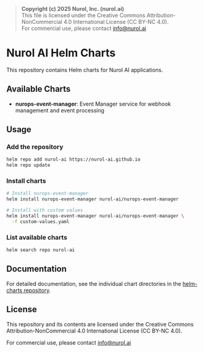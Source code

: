 > **Copyright (c) 2025 Nurol, Inc. (nurol.ai)**</br> 
> This file is licensed under the Creative Commons Attribution-NonCommercial
> 4.0 International License (CC BY-NC 4.0).</br>
> For commercial use, please contact info@nurol.ai

# Nurol AI Helm Charts

This repository contains Helm charts for Nurol AI applications.

## Available Charts

- **nurops-event-manager**: Event Manager service for webhook management
  and event processing

## Usage

### Add the repository
```bash
helm repo add nurol-ai https://nurol-ai.github.io
helm repo update
```

### Install charts
```bash
# Install nurops-event-manager
helm install nurops-event-manager nurol-ai/nurops-event-manager

# Install with custom values
helm install nurops-event-manager nurol-ai/nurops-event-manager \
  -f custom-values.yaml
```

### List available charts
```bash
helm search repo nurol-ai
```

## Documentation

For detailed documentation, see the individual chart directories in the
[helm-charts repository](https://github.com/Nurol-AI/helm-charts).

## License

This repository and its contents are licensed under the Creative Commons
Attribution-NonCommercial 4.0 International License (CC BY-NC 4.0).

For commercial use, please contact info@nurol.ai
